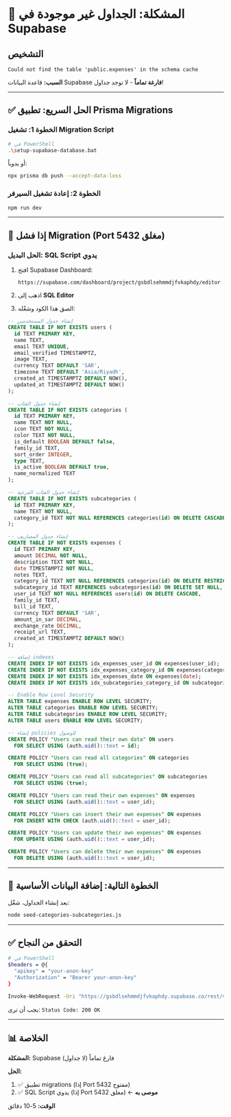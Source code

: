 # 🚨 المشكلة: الجداول غير موجودة في Supabase

## التشخيص

```
Could not find the table 'public.expenses' in the schema cache
```

**السبب:** قاعدة البيانات Supabase **فارغة تماماً** - لا توجد جداول!

---

## ✅ الحل السريع: تطبيق Prisma Migrations

### الخطوة 1: تشغيل Migration Script

```bash
# في PowerShell
.\setup-supabase-database.bat
```

أو يدوياً:

```bash
npx prisma db push --accept-data-loss
```

### الخطوة 2: إعادة تشغيل السيرفر

```bash
npm run dev
```

---

## 🔧 إذا فشل Migration (Port 5432 مغلق)

### الحل البديل: SQL Script يدوي

1. افتح Supabase Dashboard:
   ```
   https://supabase.com/dashboard/project/gsbdlsehmmdjfvkaphdy/editor
   ```

2. اذهب إلى **SQL Editor**

3. الصق هذا الكود وشغّله:

```sql
-- إنشاء جدول المستخدمين
CREATE TABLE IF NOT EXISTS users (
  id TEXT PRIMARY KEY,
  name TEXT,
  email TEXT UNIQUE,
  email_verified TIMESTAMPTZ,
  image TEXT,
  currency TEXT DEFAULT 'SAR',
  timezone TEXT DEFAULT 'Asia/Riyadh',
  created_at TIMESTAMPTZ DEFAULT NOW(),
  updated_at TIMESTAMPTZ DEFAULT NOW()
);

-- إنشاء جدول الفئات
CREATE TABLE IF NOT EXISTS categories (
  id TEXT PRIMARY KEY,
  name TEXT NOT NULL,
  icon TEXT NOT NULL,
  color TEXT NOT NULL,
  is_default BOOLEAN DEFAULT false,
  family_id TEXT,
  sort_order INTEGER,
  type TEXT,
  is_active BOOLEAN DEFAULT true,
  name_normalized TEXT
);

-- إنشاء جدول الفئات الفرعية
CREATE TABLE IF NOT EXISTS subcategories (
  id TEXT PRIMARY KEY,
  name TEXT NOT NULL,
  category_id TEXT NOT NULL REFERENCES categories(id) ON DELETE CASCADE
);

-- إنشاء جدول المصاريف
CREATE TABLE IF NOT EXISTS expenses (
  id TEXT PRIMARY KEY,
  amount DECIMAL NOT NULL,
  description TEXT NOT NULL,
  date TIMESTAMPTZ NOT NULL,
  notes TEXT,
  category_id TEXT NOT NULL REFERENCES categories(id) ON DELETE RESTRICT,
  subcategory_id TEXT REFERENCES subcategories(id) ON DELETE SET NULL,
  user_id TEXT NOT NULL REFERENCES users(id) ON DELETE CASCADE,
  family_id TEXT,
  bill_id TEXT,
  currency TEXT DEFAULT 'SAR',
  amount_in_sar DECIMAL,
  exchange_rate DECIMAL,
  receipt_url TEXT,
  created_at TIMESTAMPTZ DEFAULT NOW()
);

-- إضافة indexes
CREATE INDEX IF NOT EXISTS idx_expenses_user_id ON expenses(user_id);
CREATE INDEX IF NOT EXISTS idx_expenses_category_id ON expenses(category_id);
CREATE INDEX IF NOT EXISTS idx_expenses_date ON expenses(date);
CREATE INDEX IF NOT EXISTS idx_subcategories_category_id ON subcategories(category_id);

-- Enable Row Level Security
ALTER TABLE expenses ENABLE ROW LEVEL SECURITY;
ALTER TABLE categories ENABLE ROW LEVEL SECURITY;
ALTER TABLE subcategories ENABLE ROW LEVEL SECURITY;
ALTER TABLE users ENABLE ROW LEVEL SECURITY;

-- إنشاء policies للوصول
CREATE POLICY "Users can read their own data" ON users
  FOR SELECT USING (auth.uid()::text = id);

CREATE POLICY "Users can read all categories" ON categories
  FOR SELECT USING (true);

CREATE POLICY "Users can read all subcategories" ON subcategories
  FOR SELECT USING (true);

CREATE POLICY "Users can read their own expenses" ON expenses
  FOR SELECT USING (auth.uid()::text = user_id);

CREATE POLICY "Users can insert their own expenses" ON expenses
  FOR INSERT WITH CHECK (auth.uid()::text = user_id);

CREATE POLICY "Users can update their own expenses" ON expenses
  FOR UPDATE USING (auth.uid()::text = user_id);

CREATE POLICY "Users can delete their own expenses" ON expenses
  FOR DELETE USING (auth.uid()::text = user_id);
```

---

## 🌱 الخطوة التالية: إضافة البيانات الأساسية

بعد إنشاء الجداول، شغّل:

```bash
node seed-categories-subcategories.js
```

---

## ✅ التحقق من النجاح

```bash
# في PowerShell
$headers = @{
  "apikey" = "your-anon-key"
  "Authorization" = "Bearer your-anon-key"
}

Invoke-WebRequest -Uri "https://gsbdlsehmmdjfvkaphdy.supabase.co/rest/v1/categories?limit=1" -Headers $headers
```

يجب أن ترى: `Status Code: 200 OK`

---

## 📊 الخلاصة

**المشكلة:** Supabase فارغ تماماً (لا جداول)

**الحل:**
1. ✅ تطبيق migrations (إذا Port 5432 مفتوح)
2. ✅ SQL Script يدوي (إذا Port 5432 مغلق) ← **موصى به**

**الوقت:** 5-10 دقائق
